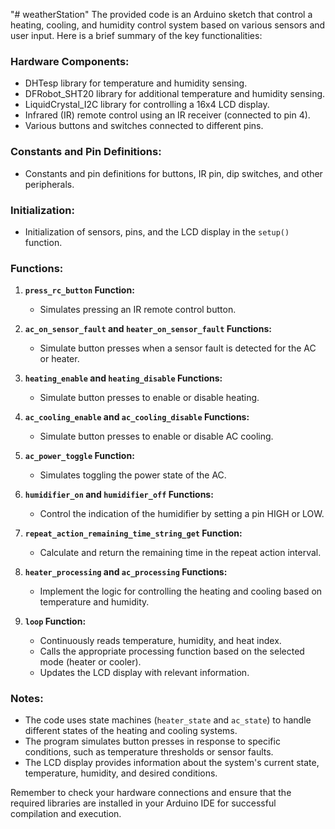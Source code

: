 "# weatherStation" 
The provided code is an Arduino sketch that control a heating, cooling, and humidity control system based on various sensors and user input. Here is a brief summary of the key functionalities:

### Hardware Components:
- DHTesp library for temperature and humidity sensing.
- DFRobot_SHT20 library for additional temperature and humidity sensing.
- LiquidCrystal_I2C library for controlling a 16x4 LCD display.
- Infrared (IR) remote control using an IR receiver (connected to pin 4).
- Various buttons and switches connected to different pins.

### Constants and Pin Definitions:
- Constants and pin definitions for buttons, IR pin, dip switches, and other peripherals.

### Initialization:
- Initialization of sensors, pins, and the LCD display in the `setup()` function.

### Functions:
1. **`press_rc_button` Function:**
   - Simulates pressing an IR remote control button.

2. **`ac_on_sensor_fault` and `heater_on_sensor_fault` Functions:**
   - Simulate button presses when a sensor fault is detected for the AC or heater.

3. **`heating_enable` and `heating_disable` Functions:**
   - Simulate button presses to enable or disable heating.

4. **`ac_cooling_enable` and `ac_cooling_disable` Functions:**
   - Simulate button presses to enable or disable AC cooling.

5. **`ac_power_toggle` Function:**
   - Simulates toggling the power state of the AC.

6. **`humidifier_on` and `humidifier_off` Functions:**
   - Control the indication of the humidifier by setting a pin HIGH or LOW.

7. **`repeat_action_remaining_time_string_get` Function:**
   - Calculate and return the remaining time in the repeat action interval.

8. **`heater_processing` and `ac_processing` Functions:**
   - Implement the logic for controlling the heating and cooling based on temperature and humidity.

9. **`loop` Function:**
   - Continuously reads temperature, humidity, and heat index.
   - Calls the appropriate processing function based on the selected mode (heater or cooler).
   - Updates the LCD display with relevant information.

### Notes:
- The code uses state machines (`heater_state` and `ac_state`) to handle different states of the heating and cooling systems.
- The program simulates button presses in response to specific conditions, such as temperature thresholds or sensor faults.
- The LCD display provides information about the system's current state, temperature, humidity, and desired conditions.

Remember to check your hardware connections and ensure that the required libraries are installed in your Arduino IDE for successful compilation and execution.